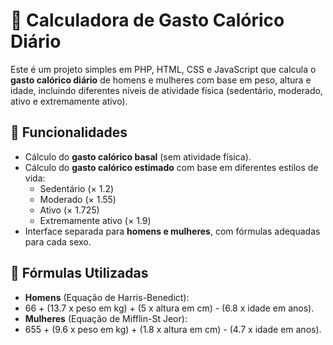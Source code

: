 # 🧮 Calculadora de Gasto Calórico Diário

Este é um projeto simples em PHP, HTML, CSS e JavaScript que calcula o **gasto calórico diário** de homens e mulheres com base em peso, altura e idade, incluindo diferentes níveis de atividade física (sedentário, moderado, ativo e extremamente ativo).

## 🚀 Funcionalidades

- Cálculo do **gasto calórico basal** (sem atividade física).
- Cálculo do **gasto calórico estimado** com base em diferentes estilos de vida:
  - Sedentário (× 1.2)
  - Moderado (× 1.55)
  - Ativo (× 1.725)
  - Extremamente ativo (× 1.9)
- Interface separada para **homens e mulheres**, com fórmulas adequadas para cada sexo.

## 📐 Fórmulas Utilizadas

- **Homens** (Equação de Harris-Benedict):
- 66 + (13.7 x peso em kg) + (5 x altura em cm) - (6.8 x idade em anos).
- **Mulheres** (Equação de Mifflin-St Jeor):
- 655 + (9.6 x peso em kg) + (1.8 x altura em cm) - (4.7 x idade em anos).


